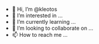 - 👋 Hi, I’m @kleotos
- 👀 I’m interested in ...
- 🌱 I’m currently learning ...
- 💞️ I’m looking to collaborate on ...
- 📫 How to reach me ...

<!---
kleotos/kleotos is a ✨ special ✨ repository because its `README.md` (this file) appears on your GitHub profile.
You can click the Preview link to take a look at your changes.
--->
